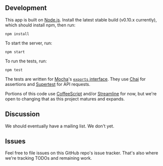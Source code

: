 ## Development

This app is built on [Node.js](http://nodejs.org/). Install the latest stable
build (v0.10.x currently), which should install npm, then run:

```
npm install
```

To start the server, run:

```
npm start
```

To run the tests, run:

```
npm test
```

The tests are written for [Mocha](http://visionmedia.github.io/mocha/)'s
[`exports` interface](http://visionmedia.github.io/mocha/#exports-interface).
They use [Chai](http://chaijs.com/) for assertions and
[Supertest](https://github.com/visionmedia/supertest) for API requests.

Portions of this code use [CoffeeScript](http://coffeescript.org/) and/or
[Streamline](https://github.com/Sage/streamlinejs) for now, but we're open to
changing that as this project matures and expands.


## Discussion

We should eventually have a mailing list. We don't yet.


## Issues

Feel free to file issues on this GitHub repo's issue tracker.
That's also where we're tracking TODOs and remaining work.

